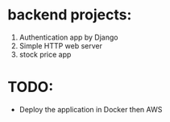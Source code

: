 # backend projects:
1. Authentication app by Django
2. Simple HTTP web server
3. stock price app

# TODO:
- Deploy the application in Docker then AWS
